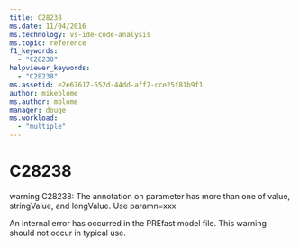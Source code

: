 ```yaml
---
title: C28238
ms.date: 11/04/2016
ms.technology: vs-ide-code-analysis
ms.topic: reference
f1_keywords:
  - "C28238"
helpviewer_keywords:
  - "C28238"
ms.assetid: e2e67617-652d-44dd-aff7-cce25f81b9f1
author: mikeblome
ms.author: mblome
manager: douge
ms.workload:
  - "multiple"
---
```

# C28238
warning C28238: The annotation on parameter has more than one of value, stringValue, and longValue. Use paramn=xxx

 An internal error has occurred in the PREfast model file. This warning should not occur in typical use.